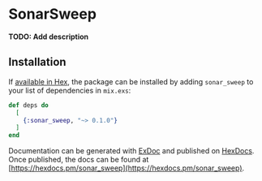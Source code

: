 # SonarSweep

**TODO: Add description**

## Installation

If [available in Hex](https://hex.pm/docs/publish), the package can be installed
by adding `sonar_sweep` to your list of dependencies in `mix.exs`:

```elixir
def deps do
  [
    {:sonar_sweep, "~> 0.1.0"}
  ]
end
```

Documentation can be generated with [ExDoc](https://github.com/elixir-lang/ex_doc)
and published on [HexDocs](https://hexdocs.pm). Once published, the docs can
be found at [https://hexdocs.pm/sonar_sweep](https://hexdocs.pm/sonar_sweep).

